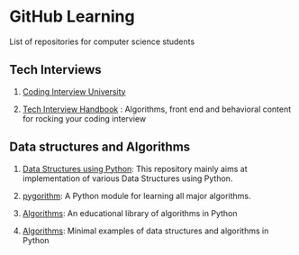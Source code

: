 # GitHub Learning
List of repositories for computer science students

## Tech Interviews
1. [Coding Interview University](https://github.com/jwasham/coding-interview-university)

2. [Tech Interview Handbook](https://github.com/yangshun/tech-interview-handbook) : Algorithms, front end and behavioral content for rocking your coding interview

## Data structures and Algorithms

1. [Data Structures using Python](https://github.com/OmkarPathak/Data-Structures-using-Python): This repository mainly aims at implementation of various Data Structures using Python.

2. [pygorithm](https://github.com/OmkarPathak/pygorithm): A Python module for learning all major algorithms.

3. [Algorithms](https://github.com/nryoung/algorithms): An educational library of algorithms in Python

4. [Algorithms](https://github.com/keon/algorithms): Minimal examples of data structures and algorithms in Python
